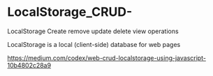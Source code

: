 # LocalStorage_CRUD-
LocalStorage Create  remove update delete view operations

LocalStorage is a local (client-side) database for web pages 

https://medium.com/codex/web-crud-localstorage-using-javascript-10b4802c28a9 
